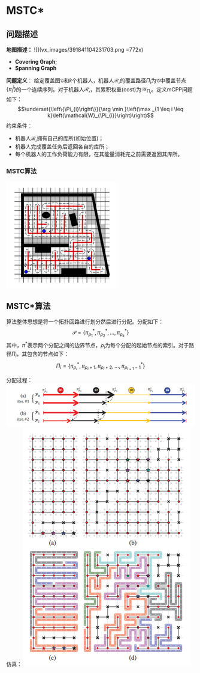# MSTC*
## 问题描述
**地图描述：**
![](vx_images/391841104231703.png =772x)
* **Covering Graph**; 
* **Spanning Graph** 

**问题定义**：
给定覆盖图$\mathcal{G}$和$k$个机器人，机器人$\mathcal{R_i}$的覆盖路径$\Pi_i$为$\mathcal{G}$中覆盖节点$\{\pi^j_i\}$的一个连续序列。对于机器人$\mathcal{R_i}$，其累积权重(cost)为$\mathcal{W_{\Pi_i}}$。定义mCPP问题如下：
$$\underset{\left\{\Pi_{i}\right\}}{\arg \min }\left(\max _{1 \leq i \leq k}\left(\mathcal{W}_{\Pi_{i}}\right)\right)$$
约束条件：
* 机器人$\mathcal{R_i}$拥有自己的库所(初始位置)；
* 机器人完成覆盖任务后返回各自的库所；
* 每个机器人的工作负荷能力有限，在其能量消耗完之前需要返回其库所。

### MSTC算法
![](vx_images/204262006236039.png)

## MSTC*算法
算法整体思想是将一个拓扑回路进行划分然后进行分配。分配如下：
$$\mathcal{P}=\left\{\pi_{\rho_{1}}^{*}, \pi_{\rho_{2}}^{*}, \ldots, \pi_{\rho_{k}}^{*}\right\}$$
其中，$\pi^*$表示两个分配之间的边界节点，$\rho_i$为每个分配的起始节点的索引。对于路径$\Pi_i$，其包含的节点如下：
$$\Pi_{i}=\left\{\pi_{\rho_{i}}^{*}, \pi_{\rho_{i}+1}, \pi_{\rho_{i}+2}, \ldots, \pi_{\rho_{i+1}-1}^{*}\right\}$$

分配过程：
![](vx_images/559170006234207.png)
仿真：
![](vx_images/290180106243154.png)











